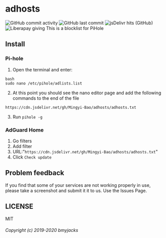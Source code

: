 # adhosts
![GitHub commit activity](https://img.shields.io/github/commit-activity/m/Mingyi-Bao/adhosts?label=commit&logo=github&style=for-the-badge)
![GitHub last commit](https://img.shields.io/github/last-commit/Mingyi-Bao/adhosts?logo=github&style=for-the-badge)
![jsDelivr hits (GitHub)](https://img.shields.io/jsdelivr/gh/hw/Mingyi-Bao/adhosts?color=green&label=downloads&logo=jsDelivr&style=for-the-badge)
![Liberapay giving](https://img.shields.io/liberapay/gives/bmyjacks?logo=liberapay&style=for-the-badge)
This is a blocklist for PiHole
## Install
### Pi-hole
1. Open the terminal and enter:
```
bash
sudo nano /etc/pihole/adlists.list
```
2. At this point you should see the nano editor page and add the following commands to the end of the file
```
https://cdn.jsdelivr.net/gh/Mingyi-Bao/adhosts/adhosts.txt
```
3. Run `pihole -g`
### AdGuard Home
1. Go filters
2. Add filter
3. URL:"`https://cdn.jsdelivr.net/gh/Mingyi-Bao/adhosts/adhosts.txt`"
4. Click `Check update`
## Problem feedback
If you find that some of your services are not working properly in use, please take a screenshot and submit it it to us. Use the Issues Page.
## LICENSE
MIT
###### Copyright (c) 2019-2020 bmyjacks
